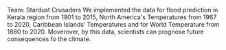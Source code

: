 Team: Stardust Crusaders
We implemented the data for flood prediction in Kerala region from 1901 to 2015, North America's Temperatures from 1967 to 2020, Caribbean Islands’ Temperatures and for World Temperature from 1880  to 2020.
Moverover, by this data, scientists can prognose future consequences fo the climate.
